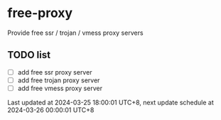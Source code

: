 
# free-proxy
Provide free ssr / trojan / vmess proxy servers


## TODO list
- [ ] add free ssr proxy server
- [ ] add free trojan proxy server
- [ ] add free vmess proxy server

Last updated at 2024-03-25 18:00:01 UTC+8, next update schedule at 2024-03-26 00:00:01 UTC+8

